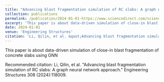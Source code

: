 ```yaml
---
title: "Advancing blast fragmentation simulation of RC slabs: A graph neural network approach"
collection: publications
permalink: /publication/2024-01-01-https://www.sciencedirect.com/science/article/pii/S0141029624005716
excerpt: 'This paper is about data-driven simulation of close-in blast fragmentation of concrete slabs using GNN'
date: 2024-01-01
venue: 'Engineering Structures'
citation: 'Li, Qilin, et al. &quot;Advancing blast fragmentation simulation of RC slabs: A graph neural network approach.&quot; Engineering Structures 308 (2024):118009.'
---
```

This paper is about data-driven simulation of close-in blast fragmentation of concrete slabs using GNN

Recommended citation: Li, Qilin, et al. "Advancing blast fragmentation simulation of RC slabs: A graph neural network approach." Engineering Structures 308 (2024):118009.